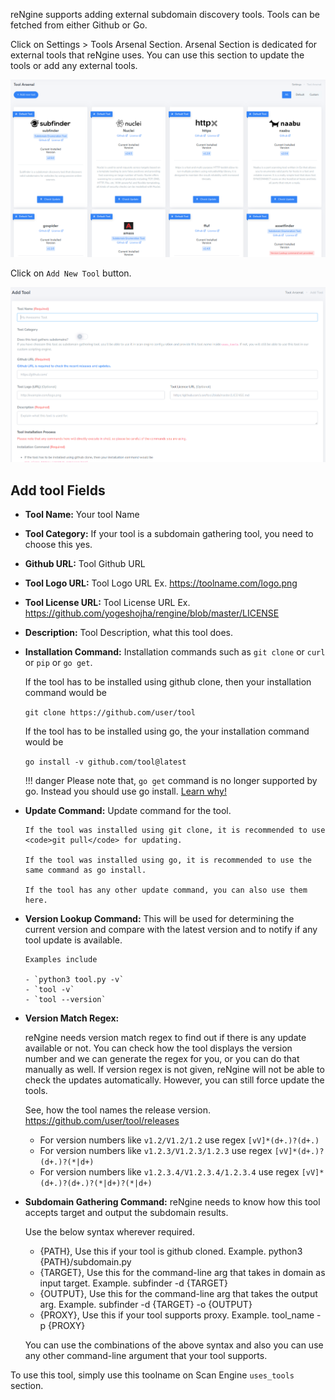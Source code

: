 reNgine supports adding external subdomain discovery tools. Tools can be fetched from either Github or Go.

Click on Settings > Tools Arsenal Section. Arsenal Section is dedicated for external tools that reNgine uses. You can use this section to update the tools or add any external tools.

![](../static/usage/add_tool_0.png)

Click on `Add New Tool` button.

![](../static/usage/add_tool_1.png)

## Add tool Fields

- **Tool Name:** Your tool Name
- **Tool Category:** If your tool is a subdomain gathering tool, you need to choose this yes.
- **Github URL:** Tool Github URL
- **Tool Logo URL:** Tool Logo URL Ex. <https://toolname.com/logo.png>
- **Tool License URL:** Tool License URL Ex. <https://github.com/yogeshojha/rengine/blob/master/LICENSE>
- **Description:** Tool Description, what this tool does.
- **Installation Command:** Installation commands such as `git clone` or `curl` or `pip` or `go get`.

  If the tool has to be installed using github clone, then your installation command would be

  `git clone https://github.com/user/tool`

  If the tool has to be installed using go, the your installation command would be

  `go install -v github.com/tool@latest`

  !!! danger
  Please note that, `go get` command is no longer supported by go. Instead you should use go install. [Learn why!](https://go.dev/doc/go-get-install-deprecation)

- **Update Command:** Update command for the tool.

      If the tool was installed using git clone, it is recommended to use <code>git pull</code> for updating.

      If the tool was installed using go, it is recommended to use the same command as go install.

      If the tool has any other update command, you can also use them here.

- **Version Lookup Command:** This will be used for determining the current version and compare with the latest version and to notify if any tool update is available.

      Examples include

      - `python3 tool.py -v`
      - `tool -v`
      - `tool --version`

- **Version Match Regex:**

  reNgine needs version match regex to find out if there is any update available or not. You can check how the tool displays the version number and we can generate the regex for you, or you can do that manually as well.
  If version regex is not given, reNgine will not be able to check the updates automatically. However, you can still force update the tools.

  See, how the tool names the release version. <https://github.com/user/tool/releases>

  - For version numbers like `v1.2/V1.2/1.2` use regex `[vV]*(d+.)?(d+.)`
  - For version numbers like `v1.2.3/V1.2.3/1.2.3` use regex `[vV]*(d+.)?(d+.)?(*|d+)`
  - For version numbers like `v1.2.3.4/V1.2.3.4/1.2.3.4` use regex `[vV]*(d+.)?(d+.)?(*|d+)?(*|d+)`

- **Subdomain Gathering Command:**
  reNgine needs to know how this tool accepts target and output the subdomain results.

  Use the below syntax wherever required.

  - {PATH}, Use this if your tool is github cloned. Example. python3 {PATH}/subdomain.py
  - {TARGET}, Use this for the command-line arg that takes in domain as input target. Example. subfinder -d {TARGET}
  - {OUTPUT}, Use this for the command-line arg that takes the output arg. Example. subfinder -d {TARGET} -o {OUTPUT}
  - {PROXY}, Use this if your tool supports proxy. Example. tool_name -p {PROXY}

  You can use the combinations of the above syntax and also you can use any other command-line argument that your tool supports.

To use this tool, simply use this toolname on Scan Engine `uses_tools` section.

